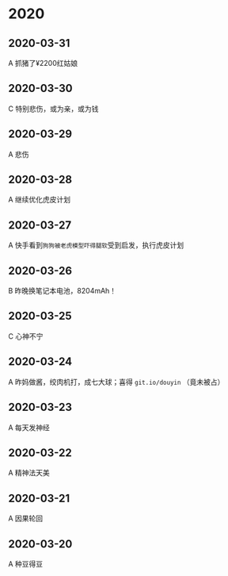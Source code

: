 # 2020

## 2020-03-31
A 抓猪了¥2200红姑娘

## 2020-03-30
C 特别悲伤，或为亲，或为钱

## 2020-03-29
A 悲伤

## 2020-03-28
A 继续优化虎皮计划

## 2020-03-27
A 快手看到`狗狗被老虎模型吓得腿软`受到启发，执行虎皮计划

## 2020-03-26
B 昨晚换笔记本电池，8204mAh！

## 2020-03-25
C 心神不宁

## 2020-03-24
A 昨妈做酱，绞肉机打，成七大球；喜得 `git.io/douyin` （竟未被占）

## 2020-03-23
A 每天发神经

## 2020-03-22
A 精神法天美

## 2020-03-21
A 因果轮回

## 2020-03-20
A 种豆得豆